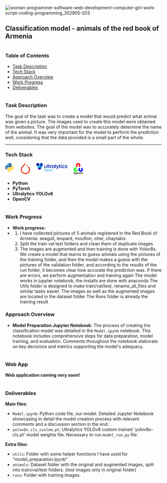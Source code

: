 ![woman-programmer-software-web-development-computer-girl-work-script-coding-programming_352905-203](https://github.com/Qristt/Armenian_animals/assets/154927704/0e1b45c5-20a0-4252-9539-7b6426eb91f6)

## Classification model - animals of the red book of Armenia



#

### Table of Contents

- [Task Description](#task-description)
- [Tech Stack](#tech-stack)
- [Approach Overview](#approach-overview)
- [Work Progress](#work-progres.)
- [Deliverables](#deliverables)
#

### Task Description

The goal of the task was to create a model that would predict what animal was given a picture. The images used to create this model were obtained from websites. The goal of the model was to accurately determine the name of the animal. It was very important for the model to perform the prediction well, considering that the data provided is a small part of the whole.

---


### Tech Stack

<img align="left" alt="Java" width="30px" style="padding-right:20px;" src="https://github.com/GorPiliposyan/subway-ticket-barrier-state-detection/blob/main/Images/Python-logo-notext.svg"/>
<img align="left" alt="Java" width="30px" style="padding-right:20px;" src="https://github.com/GorPiliposyan/subway-ticket-barrier-state-detection/blob/main/Images/PyTorch_logo_icon.svg"/>
<img align="left" alt="Java" width="100px" style="padding-right:20px;" src="https://github.com/GorPiliposyan/subway-ticket-barrier-state-detection/blob/main/Images/UltralyticsYOLO_full_blue.svg"/>
<img align="left" alt="Java" width="30px" style="padding-right:20px;" src="https://github.com/GorPiliposyan/subway-ticket-barrier-state-detection/blob/main/Images/OpenCV_Logo.svg"/>
<br />

#

- **Python**
- **PyTorch**
- **Ultralytics YOLOv8**
- **OpenCV**

#

### Work Progress

- **Work progress:**
- 1) I have collected pictures of 5 animals registered in the Red Book of Armenia: seagull, leopard, mouflon, otter, chaytakis.
  2) Split the train val test folders and clean them of duplicate images
  3) The images are augmented and then training is done with Yolov8x.
We create a model that learns to guess animals using the pictures of the training folder, and then the model makes a guess with the pictures of the validation folder, and according to the results of the run folder, it becomes clear how accurate the prediction was. If there are errors, we perform augmentation and training again
The model works in jupyter notebook, the installs are done with anaconda
The Utils folder is designed to make train/val/test, rename_all_files and similar tasks easier.
The images as well as the augmented images are located in the dataset folder
The Runs folder is already the training result

### Approach Overview

- **Model Preparation Jupyter Notebook:** The process of creating the classification model was detailed in the `Model.ipynb` notebook. This notebook includes comprehensive steps for data preparation, model training, and evaluation. Comments throughout the notebook elaborate on key decisions and metrics supporting the model's adequacy.



#

### Web App

**Web application coming very soon!**

#


### Deliverables

**Main files:**
- `Model.ipynb`: Python code file, our model. Detailed Jupyter Notebook showcasing in detail the model creation process with relevant comments and a discussion section in the end.`.
- `yolov8x_cls_custom.pt`: Ultralytics YOLOv8 custom trained 'yolov8x-cls.pt' model weights file. Necessary to run `model_run.py` file.

**Extra files:**
- `utils`: Folder with some helper functions I have used for "model_preparation.ipynb"
- `animals`: Dataset folder with the original and augmented images, split into train/val/test folders. (test images only in original folder)
- `runs`: Folder with training images.

